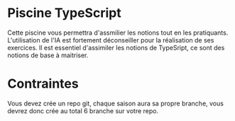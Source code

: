 # Piscine TypeScript

Cette piscine vous permettra d'assmilier les notions tout en les pratiquants. L'utilisation de l'IA est fortement déconseiller pour la réalisation de ses exercices. Il est essentiel d'assimiler les notions de TypeSript, ce sont des notions de base à maitriser.

# Contraintes

Vous devez crée un repo git, chaque saison aura sa propre branche, vous devrez donc crée au total 6 branche sur votre repo.
